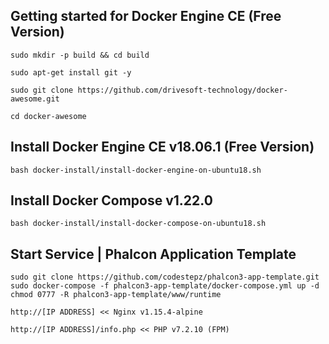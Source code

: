 Getting started for Docker Engine CE (Free Version)
---------------------------------------------------

```
sudo mkdir -p build && cd build

sudo apt-get install git -y

sudo git clone https://github.com/drivesoft-technology/docker-awesome.git

cd docker-awesome
```


Install Docker Engine CE v18.06.1 (Free Version)
---------------------------------------------------

```
bash docker-install/install-docker-engine-on-ubuntu18.sh
```


Install Docker Compose v1.22.0
---------------------------------------------------

```
bash docker-install/install-docker-compose-on-ubuntu18.sh
```


Start Service | Phalcon Application Template
---------------------------------------------------

```
sudo git clone https://github.com/codestepz/phalcon3-app-template.git
sudo docker-compose -f phalcon3-app-template/docker-compose.yml up -d
chmod 0777 -R phalcon3-app-template/www/runtime
```

```
http://[IP ADDRESS] << Nginx v1.15.4-alpine

http://[IP ADDRESS]/info.php << PHP v7.2.10 (FPM) 
```